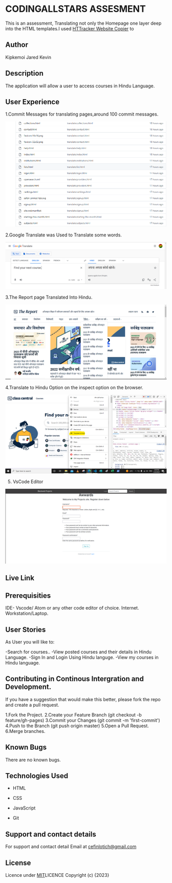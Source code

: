 # CODINGALLSTARS ASSESMENT

This is an assessment, Translating not only  the Homepage one layer deep into the HTML templates.I used 
[HTTracker Website Copier](https://www.httrack.com/)  to 

## Author
Kipkemoi Jared Kevin

## Description
The application will allow a user to access courses in Hindu Language.

## User Experience

1.Commit Messages for translating pages,around 100 commit messages.

![Commit Messages](https://github.com/JAREDKEVIN/ClassCentral/blob/ca5c127dc2fb305a97c6e291255a1d690b7d73d2/assets/commits%20screenshot.PNG)


2.Google Translate was Used to Translate some words.

![Google translate](https://github.com/JAREDKEVIN/ClassCentral/blob/41d7aee4a73942a59c20d848b7afe61e4d4e0e0d/assets/google%20translate%20screenshot.PNG)


3.The Report page  Translated Into Hindu.

![Report Page](https://github.com/JAREDKEVIN/ClassCentral/blob/29951f0dfc739a631438e55a7b5e4e4a2429d406/assets/The%20Report%20screenshot.png)

4.Translate to Hindu Option on the inspect option on the browser.

![Translate to Hindu](https://github.com/JAREDKEVIN/ClassCentral/blob/71ae3e5b70ace21d71d62bb567bd8f8184b9f17c/assets/translate%20to%20hindi.png)

5. VsCode Editor

![vscode](https://github.com/JAREDKEVIN/Awwards-Web-App/blob/baf97e9aed6a5b4a3d4431210631af6a79e6972d/screenshots/Screenshot%20from%203.png)

## Live Link


## Prerequisities
IDE- Vscode/ Atom or any other code editor of choice.
Internet.
Workstation/Laptop.


## User Stories
As User you will like to:

-Search for courses..
-View posted courses and their details in Hindu Language.
-Sign In and Login Using Hindu languge.
-View my courses in Hindu language.

## Contributing in Continous Intergration and Development.
If you have a suggestion that would make this better, please fork the repo and create a pull request.

1.Fork the Project.
2.Create your Feature Branch (git checkout -b feature/gh-pages)
3.Commit your Changes (git commit -m 'first-commit')
4.Push to the Branch (git push origin master)
5.Open a Pull Request.
6.Merge branches.

## Known Bugs
There are no known bugs.

## Technologies Used
* HTML

* CSS

* JavaScript

* Git

## Support and contact details

For support and contact detail Email at cefinlotich@gmail.com

## License
Licence under [MIT](https://choosealicense.com/licenses/mit/#)LICENCE 
Copyright (c) {2023} 

